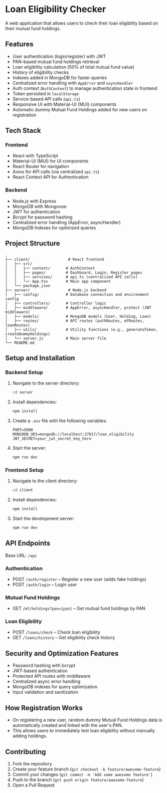 
# Loan Eligibility Checker

A web application that allows users to check their loan eligibility based on their mutual fund holdings.

## Features

- User authentication (login/register) with JWT
- PAN-based mutual fund holdings retrieval
- Loan eligibility calculation (50% of total mutual fund value)
- History of eligibility checks
- Indexes added in MongoDB for faster queries
- Centralized error handling with `AppError` and `asyncHandler`
- Auth context (`AuthContext`) to manage authentication state in frontend
- Token persisted in `localStorage`
- Service-based API calls (`api.ts`)
- Responsive UI with Material-UI (MUI) components
- Automatic dummy Mutual Fund Holdings added for new users on registration

## Tech Stack

### Frontend
- React with TypeScript
- Material-UI (MUI) for UI components
- React Router for navigation
- Axios for API calls (via centralized `api.ts`)
- React Context API for Authentication

### Backend
- Node.js with Express
- MongoDB with Mongoose
- JWT for authentication
- Bcrypt for password hashing
- Centralized error handling (AppError, asyncHandler)
- MongoDB Indexes for optimized queries

## Project Structure

```
.
├── client/                 # React frontend
│   ├── src/ 
│   │   ├── context/       # AuthContext
│   │   ├── pages/         # Dashboard, Login, Register pages
│   │   ├── services/      # api.ts (centralized API calls)
│   │   └── App.tsx        # Main app component
│   └── package.json
├── server/                 # Node.js backend
│   ├── config/            # Database connection and environment config
│   ├── controllers/       # Controller logic
│   ├── middleware/        # AppError, asyncHandler, protect (JWT middleware)
│   ├── models/            # MongoDB models (User, Holding, Loan)
│   ├── routes/            # API routes (authRoutes, mfRoutes, loanRoutes)
│   ├── utils/             # Utility functions (e.g., generateToken, createDummyHoldings)
│   └── server.js          # Main server file
└── README.md
```

## Setup and Installation

### Backend Setup

1. Navigate to the server directory:
   ```bash
   cd server
   ```

2. Install dependencies:
   ```bash
   npm install
   ```

3. Create a `.env` file with the following variables:
   ```
   PORT=5000
   MONGODB_URI=mongodb://localhost:27017/loan_eligibility
   JWT_SECRET=your_jwt_secret_key_here
   ```

4. Start the server:
   ```bash
   npm run dev
   ```

### Frontend Setup

1. Navigate to the client directory:
   ```bash
   cd client
   ```

2. Install dependencies:
   ```bash
   npm install
   ```

3. Start the development server:
   ```bash
   npm run dev
   ```

## API Endpoints

Base URL: `/api`

### Authentication
- POST `/auth/register` – Register a new user (adds fake holdings)
- POST `/auth/login` – Login user

### Mutual Fund Holdings
- GET `/mf/holdings?pan={pan}` – Get mutual fund holdings by PAN

### Loan Eligibility
- POST `/loans/check` – Check loan eligibility
- GET `/loans/history` – Get eligibility check history

## Security and Optimization Features

- Password hashing with bcrypt
- JWT-based authentication
- Protected API routes with middleware
- Centralized async error handling
- MongoDB indexes for query optimization
- Input validation and sanitization

## How Registration Works

- On registering a new user, random dummy Mutual Fund Holdings data is automatically created and linked with the user's PAN.
- This allows users to immediately test loan eligibility without manually adding holdings.

## Contributing

1. Fork the repository
2. Create your feature branch (`git checkout -b feature/awesome-feature`)
3. Commit your changes (`git commit -m 'Add some awesome feature'`)
4. Push to the branch (`git push origin feature/awesome-feature`)
5. Open a Pull Request